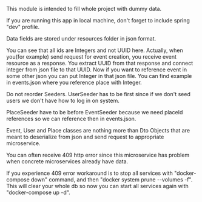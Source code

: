 This module is intended to fill whole project with dummy data. 

If you are running this app in local machine, don't forget to include spring "dev" profile.

Data fields are stored under resources folder in json format.
 
You can see that all ids are Integers and not UUID here. Actually, when you(for example) send request for event creation, you receive event resource as a response. You extract UUID from that response and connect integer from json file to that UUID. Now if you want to reference event in some other json you can put Integer in that json file. You can find example in events.json where you reference place with Integer.

Do not reorder Seeders. UserSeeder has to be first since if we don't seed users we don't have how to log in on system.

PlaceSeeder have to be before EventSeeder because we need placeId references so we can reference then in events.json.

Event, User and Place classes are nothing more than Dto Objects that are meant to deserialize from json and send request to appropriate microservice. 

You can often receive 409 http error since this microservice has problem when concrete microservices already have data.

If you experience 409 error workaround is to stop all services with "docker-compose down" command, and then "docker system prune --volumes -f". This will clear your whole db so now you can start all services again with "docker-compose up -d".